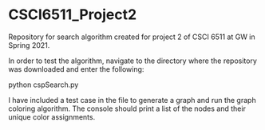 # CSCI6511_Project2
Repository for search algorithm created for project 2 of CSCI 6511 at GW in Spring 2021.

In order to test the algorithm, navigate to the directory where the repository was downloaded and enter the following:

python cspSearch.py

I have included a test case in the file to generate a graph and run the graph coloring algorithm. The console should print a list of the nodes and their unique color assignments.
